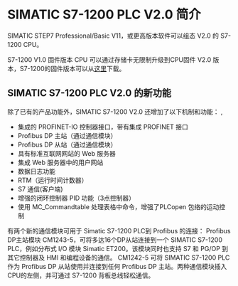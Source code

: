 # SIMATIC S7-1200 PLC V2.0 简介

SIMATIC STEP7 Professional/Basic V11，或更高版本软件可以组态 V2.0 的
S7-1200 CPU。

S7-1200 V1.0 固件版本 CPU 可以通过存储卡无限制升级到CPU固件 V2.0
版本，S7-1200的固件版本可以从[这里](../../01-resource/08-online_download.htm#firm)下载。

## SIMATIC S7-1200 PLC V2.0 的新功能

除了已有的产品功能外，SIMATIC S7-1200 V2.0 还增加了以下机制和功能： ,

-   集成的 PROFINET-IO 控制器接口，带有集成 PROFINET 接口
-   Profibus DP 主站（通过通信模块）
-   Profibus DP 从站（通过通信模块）
-   具有标准互联网网站的 Web 服务器
-   集成 Web 服务器中的用户网站
-   数据日志功能
-   RTM（运行时间计数器）
-   S7 通信(客户端)
-   增强的闭环控制器 PID 功能（3点控制器）
-   使用 MC_Commandtable 处理表格中命令，增强了PLCopen 包络的运动控制

有两个新的通信模块可用于 Simatic S7-1200 PLC到 Profibus 的连接：
Profibus DP主站模块 CM1243-5，可将多达16个DP从站连接到一个 SIMATIC
S7-1200 PLC，例如分布式 I/O 模块 Simatic ET200。该模块同时也支持 S7 和
PG/OP 到其它控制器及 HMI 和编程设备的通信。 CM1242-5 可将 SIMATIC
S7-1200 PLC 作为 Profibus DP 从站使用并连接到任何 Profibus DP
主站。两种通信模块插入CPU的左侧，并可通过 S7-1200 背板总线轻松通信。
